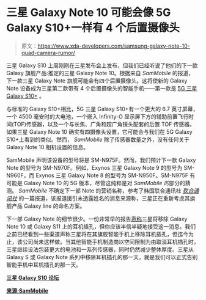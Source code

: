 # 三星 Galaxy Note 10 可能会像 5G Galaxy S10+一样有 4 个后置摄像头

> 原文：<https://www.xda-developers.com/samsung-galaxy-note-10-quad-camera-rumor/>

三星 Galaxy S10 上周刚刚在三星发布会上发布，但我们已经听说了他们的下一款 Galaxy 旗舰产品:推定的三星 Galaxy Note 10。根据来自 *SamMobile* 的报道，下一款三星 Galaxy Note 旗舰可能会有四个后置摄像头。这将使新的 Galaxy Note 设备成为三星第二款带有 4 个后置摄像头的智能手机——第一款是 [5G 三星 Galaxy S10+](https://www.xda-developers.com/samsung-galaxy-s10-5g-verizon-europe/) 。

与标准的 Galaxy S10+相比，5G 三星 Galaxy S10+有一个更大的 6.7 英寸屏幕，一个 4500 毫安时的大电池，一个嵌入 Infinity-O 显示屏下方的辅助前置飞行时间(TOF)传感器，以及一个与长焦、广角和超广角镜头配套的后置 TOF 传感器。如果三星 Galaxy Note 10 确实有四摄像头设置，它可能会与我们在 5G Galaxy S10+上看到的类似。然而， *SamMobile* 除了传感器数量之外，没有任何关于 Galaxy Note 10 相机设置的信息。

SamMobile 声明该设备的型号将是 SM-N975F。然而，我们预计下一款 Galaxy Note 的型号为 SM-N970F。例如，Exynos 三星 Galaxy Note 9 的型号为 SM-N960F，而 Exynos 三星 Galaxy Note 8 的型号为 SM-N950F。SM-N975F 有可能是 Galaxy Note 10 的 5G 版本，尽管这纯粹是对 *SamMobile 的*部分的猜测。 *SamMobile* 不确定下一部 Note 的营销名称，参考了韩国联合通讯社 [*联合通讯社*](https://en.yna.co.kr/view/AEN20190224004000320?section=economy/consumer-electronics) 的一篇报道，该报道援引未透露姓名的消息来源称，三星正在重新考虑其旗舰产品 Galaxy line 的命名方案。

下一部 Galaxy Note 的细节很少。一份非常早的报告[声称](https://www.xda-developers.com/samsung-galaxy-note-10-headphone-jack/)三星将移除 Galaxy Note 10 或 Galaxy S11 上的耳机插孔，但你应该半信半疑地接受这一消息。我们之前已经看到一些渠道声称三星将在其旗舰智能手机上移除耳机插孔，但迄今为止，该公司尚未这样做。当其他智能手机制造商以空间限制为由取消耳机插孔时，三星继续设法包装更大的电池和一系列传感器，同时仍然减少整体厚度。三星从 Galaxy S 或 Galaxy Note 系列中移除耳机插孔的那一天，就是我们可以正式告别智能手机中耳机插孔的那一天。

[**三星 Galaxy S10 论坛**](https://forum.xda-developers.com/galaxy-s10)

[**来源:SamMobile**](https://www.sammobile.com/2019/02/25/exclusive-note-10-four-cameras-back/)